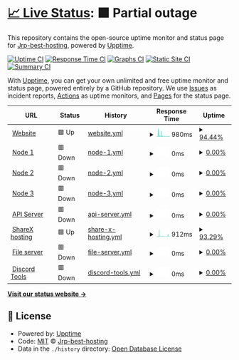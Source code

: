 # [📈 Live Status](https://Jrp-best-hosting.github.io/status): <!--live status--> **🟧 Partial outage**

This repository contains the open-source uptime monitor and status page for [Jrp-best-hosting](https://Jrp-best-hosting.github.io/status), powered by [Upptime](https://github.com/upptime/upptime).

[![Uptime CI](https://github.com/Jrp-best-hosting/status/workflows/Uptime%20CI/badge.svg)](https://github.com/Jrp-best-hosting/status/actions?query=workflow%3A%22Uptime+CI%22)
[![Response Time CI](https://github.com/Jrp-best-hosting/status/workflows/Response%20Time%20CI/badge.svg)](https://github.com/Jrp-best-hosting/status/actions?query=workflow%3A%22Response+Time+CI%22)
[![Graphs CI](https://github.com/Jrp-best-hosting/status/workflows/Graphs%20CI/badge.svg)](https://github.com/Jrp-best-hosting/status/actions?query=workflow%3A%22Graphs+CI%22)
[![Static Site CI](https://github.com/Jrp-best-hosting/status/workflows/Static%20Site%20CI/badge.svg)](https://github.com/Jrp-best-hosting/status/actions?query=workflow%3A%22Static+Site+CI%22)
[![Summary CI](https://github.com/Jrp-best-hosting/status/workflows/Summary%20CI/badge.svg)](https://github.com/Jrp-best-hosting/status/actions?query=workflow%3A%22Summary+CI%22)

With [Upptime](https://upptime.js.org), you can get your own unlimited and free uptime monitor and status page, powered entirely by a GitHub repository. We use [Issues](https://github.com/Jrp-best-hosting/status/issues) as incident reports, [Actions](https://github.com/Jrp-best-hosting/status/actions) as uptime monitors, and [Pages](https://Jrp-best-hosting.github.io/status) for the status page.

<!--start: status pages-->
<!-- This summary is generated by Upptime (https://github.com/upptime/upptime) -->
<!-- Do not edit this manually, your changes will be overwritten -->
<!-- prettier-ignore -->
| URL | Status | History | Response Time | Uptime |
| --- | ------ | ------- | ------------- | ------ |
| <img alt="" src="https://favicons.githubusercontent.com/jrp.best" height="13"> [Website](https://jrp.best) | 🟩 Up | [website.yml](https://github.com/Jrp-best-hosting/status/commits/HEAD/history/website.yml) | <details><summary><img alt="Response time graph" src="./graphs/website/response-time-week.png" height="20"> 980ms</summary><br><a href="https://status.jrp.best/history/website"><img alt="Response time 371" src="https://img.shields.io/endpoint?url=https%3A%2F%2Fraw.githubusercontent.com%2FJrp-best-hosting%2Fstatus%2FHEAD%2Fapi%2Fwebsite%2Fresponse-time.json"></a><br><a href="https://status.jrp.best/history/website"><img alt="24-hour response time 227" src="https://img.shields.io/endpoint?url=https%3A%2F%2Fraw.githubusercontent.com%2FJrp-best-hosting%2Fstatus%2FHEAD%2Fapi%2Fwebsite%2Fresponse-time-day.json"></a><br><a href="https://status.jrp.best/history/website"><img alt="7-day response time 980" src="https://img.shields.io/endpoint?url=https%3A%2F%2Fraw.githubusercontent.com%2FJrp-best-hosting%2Fstatus%2FHEAD%2Fapi%2Fwebsite%2Fresponse-time-week.json"></a><br><a href="https://status.jrp.best/history/website"><img alt="30-day response time 583" src="https://img.shields.io/endpoint?url=https%3A%2F%2Fraw.githubusercontent.com%2FJrp-best-hosting%2Fstatus%2FHEAD%2Fapi%2Fwebsite%2Fresponse-time-month.json"></a><br><a href="https://status.jrp.best/history/website"><img alt="1-year response time 371" src="https://img.shields.io/endpoint?url=https%3A%2F%2Fraw.githubusercontent.com%2FJrp-best-hosting%2Fstatus%2FHEAD%2Fapi%2Fwebsite%2Fresponse-time-year.json"></a></details> | <details><summary><a href="https://status.jrp.best/history/website">94.44%</a></summary><a href="https://status.jrp.best/history/website"><img alt="All-time uptime 99.40%" src="https://img.shields.io/endpoint?url=https%3A%2F%2Fraw.githubusercontent.com%2FJrp-best-hosting%2Fstatus%2FHEAD%2Fapi%2Fwebsite%2Fuptime.json"></a><br><a href="https://status.jrp.best/history/website"><img alt="24-hour uptime 100.00%" src="https://img.shields.io/endpoint?url=https%3A%2F%2Fraw.githubusercontent.com%2FJrp-best-hosting%2Fstatus%2FHEAD%2Fapi%2Fwebsite%2Fuptime-day.json"></a><br><a href="https://status.jrp.best/history/website"><img alt="7-day uptime 94.44%" src="https://img.shields.io/endpoint?url=https%3A%2F%2Fraw.githubusercontent.com%2FJrp-best-hosting%2Fstatus%2FHEAD%2Fapi%2Fwebsite%2Fuptime-week.json"></a><br><a href="https://status.jrp.best/history/website"><img alt="30-day uptime 98.54%" src="https://img.shields.io/endpoint?url=https%3A%2F%2Fraw.githubusercontent.com%2FJrp-best-hosting%2Fstatus%2FHEAD%2Fapi%2Fwebsite%2Fuptime-month.json"></a><br><a href="https://status.jrp.best/history/website"><img alt="1-year uptime 99.40%" src="https://img.shields.io/endpoint?url=https%3A%2F%2Fraw.githubusercontent.com%2FJrp-best-hosting%2Fstatus%2FHEAD%2Fapi%2Fwebsite%2Fuptime-year.json"></a></details>
| <img alt="" src="https://favicons.githubusercontent.com/none.jrp.best" height="13"> [Node 1](https://none.jrp.best) | 🟥 Down | [node-1.yml](https://github.com/Jrp-best-hosting/status/commits/HEAD/history/node-1.yml) | <details><summary><img alt="Response time graph" src="./graphs/node-1/response-time-week.png" height="20"> 0ms</summary><br><a href="https://status.jrp.best/history/node-1"><img alt="Response time 181" src="https://img.shields.io/endpoint?url=https%3A%2F%2Fraw.githubusercontent.com%2FJrp-best-hosting%2Fstatus%2FHEAD%2Fapi%2Fnode-1%2Fresponse-time.json"></a><br><a href="https://status.jrp.best/history/node-1"><img alt="24-hour response time 0" src="https://img.shields.io/endpoint?url=https%3A%2F%2Fraw.githubusercontent.com%2FJrp-best-hosting%2Fstatus%2FHEAD%2Fapi%2Fnode-1%2Fresponse-time-day.json"></a><br><a href="https://status.jrp.best/history/node-1"><img alt="7-day response time 0" src="https://img.shields.io/endpoint?url=https%3A%2F%2Fraw.githubusercontent.com%2FJrp-best-hosting%2Fstatus%2FHEAD%2Fapi%2Fnode-1%2Fresponse-time-week.json"></a><br><a href="https://status.jrp.best/history/node-1"><img alt="30-day response time 0" src="https://img.shields.io/endpoint?url=https%3A%2F%2Fraw.githubusercontent.com%2FJrp-best-hosting%2Fstatus%2FHEAD%2Fapi%2Fnode-1%2Fresponse-time-month.json"></a><br><a href="https://status.jrp.best/history/node-1"><img alt="1-year response time 181" src="https://img.shields.io/endpoint?url=https%3A%2F%2Fraw.githubusercontent.com%2FJrp-best-hosting%2Fstatus%2FHEAD%2Fapi%2Fnode-1%2Fresponse-time-year.json"></a></details> | <details><summary><a href="https://status.jrp.best/history/node-1">0.00%</a></summary><a href="https://status.jrp.best/history/node-1"><img alt="All-time uptime 62.58%" src="https://img.shields.io/endpoint?url=https%3A%2F%2Fraw.githubusercontent.com%2FJrp-best-hosting%2Fstatus%2FHEAD%2Fapi%2Fnode-1%2Fuptime.json"></a><br><a href="https://status.jrp.best/history/node-1"><img alt="24-hour uptime 0.00%" src="https://img.shields.io/endpoint?url=https%3A%2F%2Fraw.githubusercontent.com%2FJrp-best-hosting%2Fstatus%2FHEAD%2Fapi%2Fnode-1%2Fuptime-day.json"></a><br><a href="https://status.jrp.best/history/node-1"><img alt="7-day uptime 0.00%" src="https://img.shields.io/endpoint?url=https%3A%2F%2Fraw.githubusercontent.com%2FJrp-best-hosting%2Fstatus%2FHEAD%2Fapi%2Fnode-1%2Fuptime-week.json"></a><br><a href="https://status.jrp.best/history/node-1"><img alt="30-day uptime 0.00%" src="https://img.shields.io/endpoint?url=https%3A%2F%2Fraw.githubusercontent.com%2FJrp-best-hosting%2Fstatus%2FHEAD%2Fapi%2Fnode-1%2Fuptime-month.json"></a><br><a href="https://status.jrp.best/history/node-1"><img alt="1-year uptime 62.58%" src="https://img.shields.io/endpoint?url=https%3A%2F%2Fraw.githubusercontent.com%2FJrp-best-hosting%2Fstatus%2FHEAD%2Fapi%2Fnode-1%2Fuptime-year.json"></a></details>
| <img alt="" src="https://favicons.githubusercontent.com/ntwo.jrp.best" height="13"> [Node 2](http://ntwo.jrp.best) | 🟥 Down | [node-2.yml](https://github.com/Jrp-best-hosting/status/commits/HEAD/history/node-2.yml) | <details><summary><img alt="Response time graph" src="./graphs/node-2/response-time-week.png" height="20"> 0ms</summary><br><a href="https://status.jrp.best/history/node-2"><img alt="Response time 143" src="https://img.shields.io/endpoint?url=https%3A%2F%2Fraw.githubusercontent.com%2FJrp-best-hosting%2Fstatus%2FHEAD%2Fapi%2Fnode-2%2Fresponse-time.json"></a><br><a href="https://status.jrp.best/history/node-2"><img alt="24-hour response time 0" src="https://img.shields.io/endpoint?url=https%3A%2F%2Fraw.githubusercontent.com%2FJrp-best-hosting%2Fstatus%2FHEAD%2Fapi%2Fnode-2%2Fresponse-time-day.json"></a><br><a href="https://status.jrp.best/history/node-2"><img alt="7-day response time 0" src="https://img.shields.io/endpoint?url=https%3A%2F%2Fraw.githubusercontent.com%2FJrp-best-hosting%2Fstatus%2FHEAD%2Fapi%2Fnode-2%2Fresponse-time-week.json"></a><br><a href="https://status.jrp.best/history/node-2"><img alt="30-day response time 0" src="https://img.shields.io/endpoint?url=https%3A%2F%2Fraw.githubusercontent.com%2FJrp-best-hosting%2Fstatus%2FHEAD%2Fapi%2Fnode-2%2Fresponse-time-month.json"></a><br><a href="https://status.jrp.best/history/node-2"><img alt="1-year response time 143" src="https://img.shields.io/endpoint?url=https%3A%2F%2Fraw.githubusercontent.com%2FJrp-best-hosting%2Fstatus%2FHEAD%2Fapi%2Fnode-2%2Fresponse-time-year.json"></a></details> | <details><summary><a href="https://status.jrp.best/history/node-2">0.00%</a></summary><a href="https://status.jrp.best/history/node-2"><img alt="All-time uptime 62.58%" src="https://img.shields.io/endpoint?url=https%3A%2F%2Fraw.githubusercontent.com%2FJrp-best-hosting%2Fstatus%2FHEAD%2Fapi%2Fnode-2%2Fuptime.json"></a><br><a href="https://status.jrp.best/history/node-2"><img alt="24-hour uptime 0.00%" src="https://img.shields.io/endpoint?url=https%3A%2F%2Fraw.githubusercontent.com%2FJrp-best-hosting%2Fstatus%2FHEAD%2Fapi%2Fnode-2%2Fuptime-day.json"></a><br><a href="https://status.jrp.best/history/node-2"><img alt="7-day uptime 0.00%" src="https://img.shields.io/endpoint?url=https%3A%2F%2Fraw.githubusercontent.com%2FJrp-best-hosting%2Fstatus%2FHEAD%2Fapi%2Fnode-2%2Fuptime-week.json"></a><br><a href="https://status.jrp.best/history/node-2"><img alt="30-day uptime 0.00%" src="https://img.shields.io/endpoint?url=https%3A%2F%2Fraw.githubusercontent.com%2FJrp-best-hosting%2Fstatus%2FHEAD%2Fapi%2Fnode-2%2Fuptime-month.json"></a><br><a href="https://status.jrp.best/history/node-2"><img alt="1-year uptime 62.58%" src="https://img.shields.io/endpoint?url=https%3A%2F%2Fraw.githubusercontent.com%2FJrp-best-hosting%2Fstatus%2FHEAD%2Fapi%2Fnode-2%2Fuptime-year.json"></a></details>
| <img alt="" src="https://favicons.githubusercontent.com/ntre.jrp.best" height="13"> [Node 3](http://ntre.jrp.best) | 🟥 Down | [node-3.yml](https://github.com/Jrp-best-hosting/status/commits/HEAD/history/node-3.yml) | <details><summary><img alt="Response time graph" src="./graphs/node-3/response-time-week.png" height="20"> 0ms</summary><br><a href="https://status.jrp.best/history/node-3"><img alt="Response time 137" src="https://img.shields.io/endpoint?url=https%3A%2F%2Fraw.githubusercontent.com%2FJrp-best-hosting%2Fstatus%2FHEAD%2Fapi%2Fnode-3%2Fresponse-time.json"></a><br><a href="https://status.jrp.best/history/node-3"><img alt="24-hour response time 0" src="https://img.shields.io/endpoint?url=https%3A%2F%2Fraw.githubusercontent.com%2FJrp-best-hosting%2Fstatus%2FHEAD%2Fapi%2Fnode-3%2Fresponse-time-day.json"></a><br><a href="https://status.jrp.best/history/node-3"><img alt="7-day response time 0" src="https://img.shields.io/endpoint?url=https%3A%2F%2Fraw.githubusercontent.com%2FJrp-best-hosting%2Fstatus%2FHEAD%2Fapi%2Fnode-3%2Fresponse-time-week.json"></a><br><a href="https://status.jrp.best/history/node-3"><img alt="30-day response time 0" src="https://img.shields.io/endpoint?url=https%3A%2F%2Fraw.githubusercontent.com%2FJrp-best-hosting%2Fstatus%2FHEAD%2Fapi%2Fnode-3%2Fresponse-time-month.json"></a><br><a href="https://status.jrp.best/history/node-3"><img alt="1-year response time 137" src="https://img.shields.io/endpoint?url=https%3A%2F%2Fraw.githubusercontent.com%2FJrp-best-hosting%2Fstatus%2FHEAD%2Fapi%2Fnode-3%2Fresponse-time-year.json"></a></details> | <details><summary><a href="https://status.jrp.best/history/node-3">0.00%</a></summary><a href="https://status.jrp.best/history/node-3"><img alt="All-time uptime 62.58%" src="https://img.shields.io/endpoint?url=https%3A%2F%2Fraw.githubusercontent.com%2FJrp-best-hosting%2Fstatus%2FHEAD%2Fapi%2Fnode-3%2Fuptime.json"></a><br><a href="https://status.jrp.best/history/node-3"><img alt="24-hour uptime 0.00%" src="https://img.shields.io/endpoint?url=https%3A%2F%2Fraw.githubusercontent.com%2FJrp-best-hosting%2Fstatus%2FHEAD%2Fapi%2Fnode-3%2Fuptime-day.json"></a><br><a href="https://status.jrp.best/history/node-3"><img alt="7-day uptime 0.00%" src="https://img.shields.io/endpoint?url=https%3A%2F%2Fraw.githubusercontent.com%2FJrp-best-hosting%2Fstatus%2FHEAD%2Fapi%2Fnode-3%2Fuptime-week.json"></a><br><a href="https://status.jrp.best/history/node-3"><img alt="30-day uptime 0.00%" src="https://img.shields.io/endpoint?url=https%3A%2F%2Fraw.githubusercontent.com%2FJrp-best-hosting%2Fstatus%2FHEAD%2Fapi%2Fnode-3%2Fuptime-month.json"></a><br><a href="https://status.jrp.best/history/node-3"><img alt="1-year uptime 62.58%" src="https://img.shields.io/endpoint?url=https%3A%2F%2Fraw.githubusercontent.com%2FJrp-best-hosting%2Fstatus%2FHEAD%2Fapi%2Fnode-3%2Fuptime-year.json"></a></details>
| <img alt="" src="https://favicons.githubusercontent.com/api.jrp.best" height="13"> [API Server](http://api.jrp.best) | 🟥 Down | [api-server.yml](https://github.com/Jrp-best-hosting/status/commits/HEAD/history/api-server.yml) | <details><summary><img alt="Response time graph" src="./graphs/api-server/response-time-week.png" height="20"> 0ms</summary><br><a href="https://status.jrp.best/history/api-server"><img alt="Response time 132" src="https://img.shields.io/endpoint?url=https%3A%2F%2Fraw.githubusercontent.com%2FJrp-best-hosting%2Fstatus%2FHEAD%2Fapi%2Fapi-server%2Fresponse-time.json"></a><br><a href="https://status.jrp.best/history/api-server"><img alt="24-hour response time 0" src="https://img.shields.io/endpoint?url=https%3A%2F%2Fraw.githubusercontent.com%2FJrp-best-hosting%2Fstatus%2FHEAD%2Fapi%2Fapi-server%2Fresponse-time-day.json"></a><br><a href="https://status.jrp.best/history/api-server"><img alt="7-day response time 0" src="https://img.shields.io/endpoint?url=https%3A%2F%2Fraw.githubusercontent.com%2FJrp-best-hosting%2Fstatus%2FHEAD%2Fapi%2Fapi-server%2Fresponse-time-week.json"></a><br><a href="https://status.jrp.best/history/api-server"><img alt="30-day response time 0" src="https://img.shields.io/endpoint?url=https%3A%2F%2Fraw.githubusercontent.com%2FJrp-best-hosting%2Fstatus%2FHEAD%2Fapi%2Fapi-server%2Fresponse-time-month.json"></a><br><a href="https://status.jrp.best/history/api-server"><img alt="1-year response time 132" src="https://img.shields.io/endpoint?url=https%3A%2F%2Fraw.githubusercontent.com%2FJrp-best-hosting%2Fstatus%2FHEAD%2Fapi%2Fapi-server%2Fresponse-time-year.json"></a></details> | <details><summary><a href="https://status.jrp.best/history/api-server">0.00%</a></summary><a href="https://status.jrp.best/history/api-server"><img alt="All-time uptime 62.58%" src="https://img.shields.io/endpoint?url=https%3A%2F%2Fraw.githubusercontent.com%2FJrp-best-hosting%2Fstatus%2FHEAD%2Fapi%2Fapi-server%2Fuptime.json"></a><br><a href="https://status.jrp.best/history/api-server"><img alt="24-hour uptime 0.00%" src="https://img.shields.io/endpoint?url=https%3A%2F%2Fraw.githubusercontent.com%2FJrp-best-hosting%2Fstatus%2FHEAD%2Fapi%2Fapi-server%2Fuptime-day.json"></a><br><a href="https://status.jrp.best/history/api-server"><img alt="7-day uptime 0.00%" src="https://img.shields.io/endpoint?url=https%3A%2F%2Fraw.githubusercontent.com%2FJrp-best-hosting%2Fstatus%2FHEAD%2Fapi%2Fapi-server%2Fuptime-week.json"></a><br><a href="https://status.jrp.best/history/api-server"><img alt="30-day uptime 0.00%" src="https://img.shields.io/endpoint?url=https%3A%2F%2Fraw.githubusercontent.com%2FJrp-best-hosting%2Fstatus%2FHEAD%2Fapi%2Fapi-server%2Fuptime-month.json"></a><br><a href="https://status.jrp.best/history/api-server"><img alt="1-year uptime 62.58%" src="https://img.shields.io/endpoint?url=https%3A%2F%2Fraw.githubusercontent.com%2FJrp-best-hosting%2Fstatus%2FHEAD%2Fapi%2Fapi-server%2Fuptime-year.json"></a></details>
| <img alt="" src="https://favicons.githubusercontent.com/sharex.jrp.best" height="13"> [ShareX hosting](https://sharex.jrp.best) | 🟩 Up | [share-x-hosting.yml](https://github.com/Jrp-best-hosting/status/commits/HEAD/history/share-x-hosting.yml) | <details><summary><img alt="Response time graph" src="./graphs/share-x-hosting/response-time-week.png" height="20"> 912ms</summary><br><a href="https://status.jrp.best/history/share-x-hosting"><img alt="Response time 789" src="https://img.shields.io/endpoint?url=https%3A%2F%2Fraw.githubusercontent.com%2FJrp-best-hosting%2Fstatus%2FHEAD%2Fapi%2Fshare-x-hosting%2Fresponse-time.json"></a><br><a href="https://status.jrp.best/history/share-x-hosting"><img alt="24-hour response time 278" src="https://img.shields.io/endpoint?url=https%3A%2F%2Fraw.githubusercontent.com%2FJrp-best-hosting%2Fstatus%2FHEAD%2Fapi%2Fshare-x-hosting%2Fresponse-time-day.json"></a><br><a href="https://status.jrp.best/history/share-x-hosting"><img alt="7-day response time 912" src="https://img.shields.io/endpoint?url=https%3A%2F%2Fraw.githubusercontent.com%2FJrp-best-hosting%2Fstatus%2FHEAD%2Fapi%2Fshare-x-hosting%2Fresponse-time-week.json"></a><br><a href="https://status.jrp.best/history/share-x-hosting"><img alt="30-day response time 705" src="https://img.shields.io/endpoint?url=https%3A%2F%2Fraw.githubusercontent.com%2FJrp-best-hosting%2Fstatus%2FHEAD%2Fapi%2Fshare-x-hosting%2Fresponse-time-month.json"></a><br><a href="https://status.jrp.best/history/share-x-hosting"><img alt="1-year response time 789" src="https://img.shields.io/endpoint?url=https%3A%2F%2Fraw.githubusercontent.com%2FJrp-best-hosting%2Fstatus%2FHEAD%2Fapi%2Fshare-x-hosting%2Fresponse-time-year.json"></a></details> | <details><summary><a href="https://status.jrp.best/history/share-x-hosting">93.29%</a></summary><a href="https://status.jrp.best/history/share-x-hosting"><img alt="All-time uptime 99.25%" src="https://img.shields.io/endpoint?url=https%3A%2F%2Fraw.githubusercontent.com%2FJrp-best-hosting%2Fstatus%2FHEAD%2Fapi%2Fshare-x-hosting%2Fuptime.json"></a><br><a href="https://status.jrp.best/history/share-x-hosting"><img alt="24-hour uptime 100.00%" src="https://img.shields.io/endpoint?url=https%3A%2F%2Fraw.githubusercontent.com%2FJrp-best-hosting%2Fstatus%2FHEAD%2Fapi%2Fshare-x-hosting%2Fuptime-day.json"></a><br><a href="https://status.jrp.best/history/share-x-hosting"><img alt="7-day uptime 93.29%" src="https://img.shields.io/endpoint?url=https%3A%2F%2Fraw.githubusercontent.com%2FJrp-best-hosting%2Fstatus%2FHEAD%2Fapi%2Fshare-x-hosting%2Fuptime-week.json"></a><br><a href="https://status.jrp.best/history/share-x-hosting"><img alt="30-day uptime 98.28%" src="https://img.shields.io/endpoint?url=https%3A%2F%2Fraw.githubusercontent.com%2FJrp-best-hosting%2Fstatus%2FHEAD%2Fapi%2Fshare-x-hosting%2Fuptime-month.json"></a><br><a href="https://status.jrp.best/history/share-x-hosting"><img alt="1-year uptime 99.25%" src="https://img.shields.io/endpoint?url=https%3A%2F%2Fraw.githubusercontent.com%2FJrp-best-hosting%2Fstatus%2FHEAD%2Fapi%2Fshare-x-hosting%2Fuptime-year.json"></a></details>
| <img alt="" src="https://favicons.githubusercontent.com/img.jrp.best" height="13"> [File server](https://img.jrp.best) | 🟥 Down | [file-server.yml](https://github.com/Jrp-best-hosting/status/commits/HEAD/history/file-server.yml) | <details><summary><img alt="Response time graph" src="./graphs/file-server/response-time-week.png" height="20"> 0ms</summary><br><a href="https://status.jrp.best/history/file-server"><img alt="Response time 180" src="https://img.shields.io/endpoint?url=https%3A%2F%2Fraw.githubusercontent.com%2FJrp-best-hosting%2Fstatus%2FHEAD%2Fapi%2Ffile-server%2Fresponse-time.json"></a><br><a href="https://status.jrp.best/history/file-server"><img alt="24-hour response time 0" src="https://img.shields.io/endpoint?url=https%3A%2F%2Fraw.githubusercontent.com%2FJrp-best-hosting%2Fstatus%2FHEAD%2Fapi%2Ffile-server%2Fresponse-time-day.json"></a><br><a href="https://status.jrp.best/history/file-server"><img alt="7-day response time 0" src="https://img.shields.io/endpoint?url=https%3A%2F%2Fraw.githubusercontent.com%2FJrp-best-hosting%2Fstatus%2FHEAD%2Fapi%2Ffile-server%2Fresponse-time-week.json"></a><br><a href="https://status.jrp.best/history/file-server"><img alt="30-day response time 0" src="https://img.shields.io/endpoint?url=https%3A%2F%2Fraw.githubusercontent.com%2FJrp-best-hosting%2Fstatus%2FHEAD%2Fapi%2Ffile-server%2Fresponse-time-month.json"></a><br><a href="https://status.jrp.best/history/file-server"><img alt="1-year response time 180" src="https://img.shields.io/endpoint?url=https%3A%2F%2Fraw.githubusercontent.com%2FJrp-best-hosting%2Fstatus%2FHEAD%2Fapi%2Ffile-server%2Fresponse-time-year.json"></a></details> | <details><summary><a href="https://status.jrp.best/history/file-server">0.00%</a></summary><a href="https://status.jrp.best/history/file-server"><img alt="All-time uptime 58.20%" src="https://img.shields.io/endpoint?url=https%3A%2F%2Fraw.githubusercontent.com%2FJrp-best-hosting%2Fstatus%2FHEAD%2Fapi%2Ffile-server%2Fuptime.json"></a><br><a href="https://status.jrp.best/history/file-server"><img alt="24-hour uptime 0.00%" src="https://img.shields.io/endpoint?url=https%3A%2F%2Fraw.githubusercontent.com%2FJrp-best-hosting%2Fstatus%2FHEAD%2Fapi%2Ffile-server%2Fuptime-day.json"></a><br><a href="https://status.jrp.best/history/file-server"><img alt="7-day uptime 0.00%" src="https://img.shields.io/endpoint?url=https%3A%2F%2Fraw.githubusercontent.com%2FJrp-best-hosting%2Fstatus%2FHEAD%2Fapi%2Ffile-server%2Fuptime-week.json"></a><br><a href="https://status.jrp.best/history/file-server"><img alt="30-day uptime 0.00%" src="https://img.shields.io/endpoint?url=https%3A%2F%2Fraw.githubusercontent.com%2FJrp-best-hosting%2Fstatus%2FHEAD%2Fapi%2Ffile-server%2Fuptime-month.json"></a><br><a href="https://status.jrp.best/history/file-server"><img alt="1-year uptime 58.20%" src="https://img.shields.io/endpoint?url=https%3A%2F%2Fraw.githubusercontent.com%2FJrp-best-hosting%2Fstatus%2FHEAD%2Fapi%2Ffile-server%2Fuptime-year.json"></a></details>
| <img alt="" src="https://favicons.githubusercontent.com/dtools.givinghawk.xyz" height="13"> [Discord Tools](https://dtools.givinghawk.xyz) | 🟥 Down | [discord-tools.yml](https://github.com/Jrp-best-hosting/status/commits/HEAD/history/discord-tools.yml) | <details><summary><img alt="Response time graph" src="./graphs/discord-tools/response-time-week.png" height="20"> 0ms</summary><br><a href="https://status.jrp.best/history/discord-tools"><img alt="Response time 791" src="https://img.shields.io/endpoint?url=https%3A%2F%2Fraw.githubusercontent.com%2FJrp-best-hosting%2Fstatus%2FHEAD%2Fapi%2Fdiscord-tools%2Fresponse-time.json"></a><br><a href="https://status.jrp.best/history/discord-tools"><img alt="24-hour response time 0" src="https://img.shields.io/endpoint?url=https%3A%2F%2Fraw.githubusercontent.com%2FJrp-best-hosting%2Fstatus%2FHEAD%2Fapi%2Fdiscord-tools%2Fresponse-time-day.json"></a><br><a href="https://status.jrp.best/history/discord-tools"><img alt="7-day response time 0" src="https://img.shields.io/endpoint?url=https%3A%2F%2Fraw.githubusercontent.com%2FJrp-best-hosting%2Fstatus%2FHEAD%2Fapi%2Fdiscord-tools%2Fresponse-time-week.json"></a><br><a href="https://status.jrp.best/history/discord-tools"><img alt="30-day response time 0" src="https://img.shields.io/endpoint?url=https%3A%2F%2Fraw.githubusercontent.com%2FJrp-best-hosting%2Fstatus%2FHEAD%2Fapi%2Fdiscord-tools%2Fresponse-time-month.json"></a><br><a href="https://status.jrp.best/history/discord-tools"><img alt="1-year response time 791" src="https://img.shields.io/endpoint?url=https%3A%2F%2Fraw.githubusercontent.com%2FJrp-best-hosting%2Fstatus%2FHEAD%2Fapi%2Fdiscord-tools%2Fresponse-time-year.json"></a></details> | <details><summary><a href="https://status.jrp.best/history/discord-tools">0.00%</a></summary><a href="https://status.jrp.best/history/discord-tools"><img alt="All-time uptime 57.62%" src="https://img.shields.io/endpoint?url=https%3A%2F%2Fraw.githubusercontent.com%2FJrp-best-hosting%2Fstatus%2FHEAD%2Fapi%2Fdiscord-tools%2Fuptime.json"></a><br><a href="https://status.jrp.best/history/discord-tools"><img alt="24-hour uptime 0.00%" src="https://img.shields.io/endpoint?url=https%3A%2F%2Fraw.githubusercontent.com%2FJrp-best-hosting%2Fstatus%2FHEAD%2Fapi%2Fdiscord-tools%2Fuptime-day.json"></a><br><a href="https://status.jrp.best/history/discord-tools"><img alt="7-day uptime 0.00%" src="https://img.shields.io/endpoint?url=https%3A%2F%2Fraw.githubusercontent.com%2FJrp-best-hosting%2Fstatus%2FHEAD%2Fapi%2Fdiscord-tools%2Fuptime-week.json"></a><br><a href="https://status.jrp.best/history/discord-tools"><img alt="30-day uptime 0.00%" src="https://img.shields.io/endpoint?url=https%3A%2F%2Fraw.githubusercontent.com%2FJrp-best-hosting%2Fstatus%2FHEAD%2Fapi%2Fdiscord-tools%2Fuptime-month.json"></a><br><a href="https://status.jrp.best/history/discord-tools"><img alt="1-year uptime 57.62%" src="https://img.shields.io/endpoint?url=https%3A%2F%2Fraw.githubusercontent.com%2FJrp-best-hosting%2Fstatus%2FHEAD%2Fapi%2Fdiscord-tools%2Fuptime-year.json"></a></details>

<!--end: status pages-->

[**Visit our status website →**](https://Jrp-best-hosting.github.io/status)

## 📄 License

- Powered by: [Upptime](https://github.com/upptime/upptime)
- Code: [MIT](./LICENSE) © [Jrp-best-hosting](https://Jrp-best-hosting.github.io/status)
- Data in the `./history` directory: [Open Database License](https://opendatacommons.org/licenses/odbl/1-0/)

